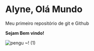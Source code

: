 # Alyne, Olá Mundo
 Meu primeiro repositório de git e Github

**Sejam Bem vindo!** 

![pengu ~! (1)](https://github.com/user-attachments/assets/8102154d-fdd4-49ac-a6a2-90ac03602285)
